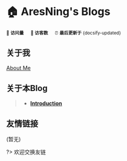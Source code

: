 # 🏠 AresNing's Blogs

<small>

👀 **访问量** <span id="busuanzi_value_site_pv"></span> &emsp; 🚶 **访客数** <span id="busuanzi_value_site_uv"></span> &emsp; ⏰ **最后更新于** {docsify-updated}

</small>

## 关于我

[About Me](https://github.com/AresNing/MyBlogs/blob/master/docs/README.md ':include :type=markdown')

## 关于本Blog

> - <a href="/#/Homepage/Intro"><b>Introduction</b></a>

## 友情链接

(暂无)

?> 欢迎交换友链
